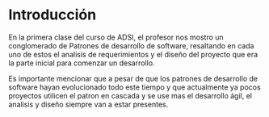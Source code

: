 # Introducción

En la primera clase del curso de ADSI, el profesor nos mostro un conglomerado de Patrones de desarrollo de software, resaltando en cada uno de estos el analisis de requerimientos y el diseño del proyecto que era la parte inicial para comenzar un desarrollo.

Es importante mencionar que a pesar de que los patrones de desarrollo de software hayan evolucionado todo este tiempo y que actualmente ya pocos proyectos utilicen el patron en cascada y se use mas el desarrollo ágil, el analisis y diseño siempre van a estar presentes.